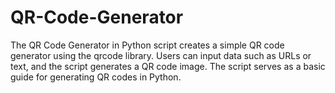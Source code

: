 # QR-Code-Generator
The QR Code Generator in Python script creates a simple QR code generator using the qrcode library. Users can input data such as URLs or text, and the script generates a QR code image. The script serves as a basic guide for generating QR codes in Python.
